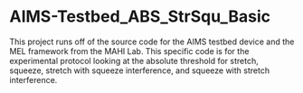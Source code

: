 # AIMS-Testbed_ABS_StrSqu_Basic

This project runs off of the source code for the AIMS testbed device and the MEL framework from the MAHI Lab. This specific code is for the experimental protocol looking at the absolute threshold for stretch, squeeze, stretch with squeeze interference, and squeeze with stretch interference.
